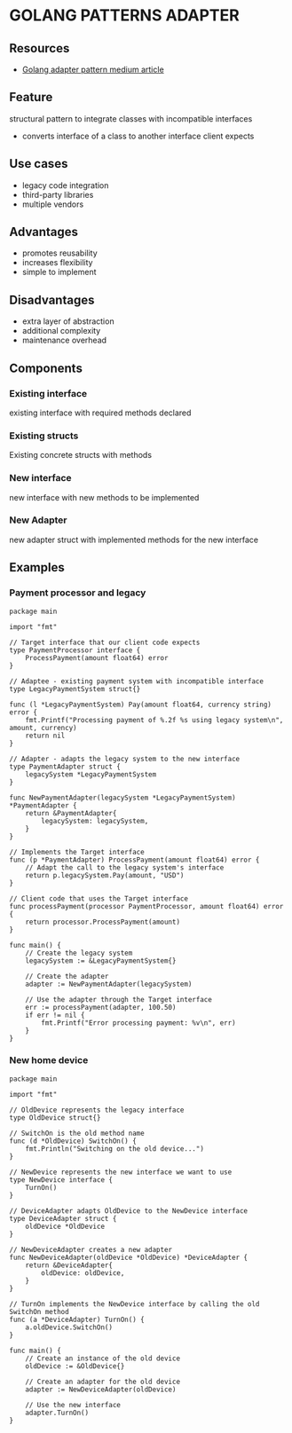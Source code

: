 # GOLANG PATTERNS ADAPTER

## Resources
- [Golang adapter pattern medium article](https://medium.com/@josueparra2892/adapter-pattern-in-go-d77e08abd526)

## Feature
structural pattern to integrate classes with incompatible interfaces
- converts interface of a class to another interface client expects

## Use cases
- legacy code integration
- third-party libraries
- multiple vendors

## Advantages
- promotes reusability
- increases flexibility
- simple to implement

## Disadvantages
- extra layer of abstraction
- additional complexity
- maintenance overhead

## Components

### Existing interface
existing interface with required methods declared

### Existing structs
Existing concrete structs with methods

### New interface
new interface with new methods to be implemented

### New Adapter
new adapter struct with implemented methods for the new interface

## Examples

### Payment processor and legacy

```golang
package main

import "fmt"

// Target interface that our client code expects
type PaymentProcessor interface {
	ProcessPayment(amount float64) error
}

// Adaptee - existing payment system with incompatible interface
type LegacyPaymentSystem struct{}

func (l *LegacyPaymentSystem) Pay(amount float64, currency string) error {
	fmt.Printf("Processing payment of %.2f %s using legacy system\n", amount, currency)
	return nil
}

// Adapter - adapts the legacy system to the new interface
type PaymentAdapter struct {
	legacySystem *LegacyPaymentSystem
}

func NewPaymentAdapter(legacySystem *LegacyPaymentSystem) *PaymentAdapter {
	return &PaymentAdapter{
		legacySystem: legacySystem,
	}
}

// Implements the Target interface
func (p *PaymentAdapter) ProcessPayment(amount float64) error {
	// Adapt the call to the legacy system's interface
	return p.legacySystem.Pay(amount, "USD")
}

// Client code that uses the Target interface
func processPayment(processor PaymentProcessor, amount float64) error {
	return processor.ProcessPayment(amount)
}

func main() {
	// Create the legacy system
	legacySystem := &LegacyPaymentSystem{}

	// Create the adapter
	adapter := NewPaymentAdapter(legacySystem)

	// Use the adapter through the Target interface
	err := processPayment(adapter, 100.50)
	if err != nil {
		fmt.Printf("Error processing payment: %v\n", err)
	}
} 
```

### New home device
```golang
package main

import "fmt"

// OldDevice represents the legacy interface
type OldDevice struct{}

// SwitchOn is the old method name
func (d *OldDevice) SwitchOn() {
	fmt.Println("Switching on the old device...")
}

// NewDevice represents the new interface we want to use
type NewDevice interface {
	TurnOn()
}

// DeviceAdapter adapts OldDevice to the NewDevice interface
type DeviceAdapter struct {
	oldDevice *OldDevice
}

// NewDeviceAdapter creates a new adapter
func NewDeviceAdapter(oldDevice *OldDevice) *DeviceAdapter {
	return &DeviceAdapter{
		oldDevice: oldDevice,
	}
}

// TurnOn implements the NewDevice interface by calling the old SwitchOn method
func (a *DeviceAdapter) TurnOn() {
	a.oldDevice.SwitchOn()
}

func main() {
	// Create an instance of the old device
	oldDevice := &OldDevice{}

	// Create an adapter for the old device
	adapter := NewDeviceAdapter(oldDevice)

	// Use the new interface
	adapter.TurnOn()
}
```
